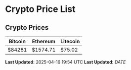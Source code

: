 # Crypto Price List

## Crypto Prices
| Bitcoin | Ethereum | Litecoin |
| ------- | -------- | -------- |
| $84281 | $1574.71 | $75.02 |
**Last Updated:** 2025-04-16 19:54 UTC
**Last Updated:** $DATE$
